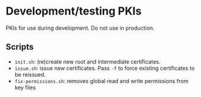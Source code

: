 # Development/testing PKIs

PKIs for use during development. Do not use in production.


## Scripts

- `init.sh`:  (re)create new root and intermediate certificates.
- `issue.sh`:  issue new certificates. Pass `-f` to force existing certificates to be reissued.
- `fix-permissions.sh`: removes global read and write permissions from key files 
